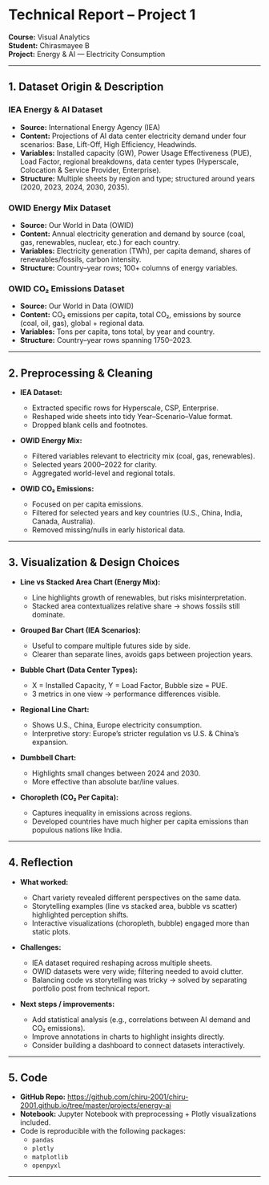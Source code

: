 # Technical Report – Project 1  
**Course:** Visual Analytics  
**Student:** Chirasmayee B  
**Project:** Energy & AI — Electricity Consumption  

---

## 1. Dataset Origin & Description  

### IEA Energy & AI Dataset  
- **Source:** International Energy Agency (IEA)  
- **Content:** Projections of AI data center electricity demand under four scenarios: Base, Lift-Off, High Efficiency, Headwinds.  
- **Variables:** Installed capacity (GW), Power Usage Effectiveness (PUE), Load Factor, regional breakdowns, data center types (Hyperscale, Colocation & Service Provider, Enterprise).  
- **Structure:** Multiple sheets by region and type; structured around years (2020, 2023, 2024, 2030, 2035).  

### OWID Energy Mix Dataset  
- **Source:** Our World in Data (OWID)  
- **Content:** Annual electricity generation and demand by source (coal, gas, renewables, nuclear, etc.) for each country.  
- **Variables:** Electricity generation (TWh), per capita demand, shares of renewables/fossils, carbon intensity.  
- **Structure:** Country–year rows; 100+ columns of energy variables.  

### OWID CO₂ Emissions Dataset  
- **Source:** Our World in Data (OWID)  
- **Content:** CO₂ emissions per capita, total CO₂, emissions by source (coal, oil, gas), global + regional data.  
- **Variables:** Tons per capita, tons total, by year and country.  
- **Structure:** Country–year rows spanning 1750–2023.  

---

## 2. Preprocessing & Cleaning  

- **IEA Dataset:**  
  - Extracted specific rows for Hyperscale, CSP, Enterprise.  
  - Reshaped wide sheets into tidy Year–Scenario–Value format.  
  - Dropped blank cells and footnotes.  

- **OWID Energy Mix:**  
  - Filtered variables relevant to electricity mix (coal, gas, renewables).  
  - Selected years 2000–2022 for clarity.  
  - Aggregated world-level and regional totals.  

- **OWID CO₂ Emissions:**  
  - Focused on per capita emissions.  
  - Filtered for selected years and key countries (U.S., China, India, Canada, Australia).  
  - Removed missing/nulls in early historical data.  

---

## 3. Visualization & Design Choices  

- **Line vs Stacked Area Chart (Energy Mix):**  
  - Line highlights growth of renewables, but risks misinterpretation.  
  - Stacked area contextualizes relative share → shows fossils still dominate.  

- **Grouped Bar Chart (IEA Scenarios):**  
  - Useful to compare multiple futures side by side.  
  - Clearer than separate lines, avoids gaps between projection years.  

- **Bubble Chart (Data Center Types):**  
  - X = Installed Capacity, Y = Load Factor, Bubble size = PUE.  
  - 3 metrics in one view → performance differences visible.  

- **Regional Line Chart:**  
  - Shows U.S., China, Europe electricity consumption.  
  - Interpretive story: Europe’s stricter regulation vs U.S. & China’s expansion.  

- **Dumbbell Chart:**  
  - Highlights small changes between 2024 and 2030.  
  - More effective than absolute bar/line values.  

- **Choropleth (CO₂ Per Capita):**  
  - Captures inequality in emissions across regions.  
  - Developed countries have much higher per capita emissions than populous nations like India.  

---

## 4. Reflection  

- **What worked:**  
  - Chart variety revealed different perspectives on the same data.  
  - Storytelling examples (line vs stacked area, bubble vs scatter) highlighted perception shifts.  
  - Interactive visualizations (choropleth, bubble) engaged more than static plots.  

- **Challenges:**  
  - IEA dataset required reshaping across multiple sheets.  
  - OWID datasets were very wide; filtering needed to avoid clutter.  
  - Balancing code vs storytelling was tricky → solved by separating portfolio post from technical report.  

- **Next steps / improvements:**  
  - Add statistical analysis (e.g., correlations between AI demand and CO₂ emissions).  
  - Improve annotations in charts to highlight insights directly.  
  - Consider building a dashboard to connect datasets interactively.  

---

## 5. Code  

- **GitHub Repo:** https://github.com/chiru-2001/chiru-2001.github.io/tree/master/projects/energy-ai  
- **Notebook:** Jupyter Notebook with preprocessing + Plotly visualizations included.  
- Code is reproducible with the following packages:  
  - `pandas`  
  - `plotly`  
  - `matplotlib`  
  - `openpyxl`  

---
